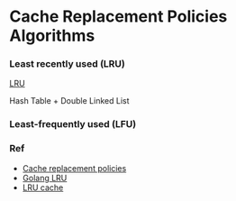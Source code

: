 # Cache Replacement Policies Algorithms
### Least recently used (LRU)
[LRU](lru.go)

Hash Table + Double Linked List

### Least-frequently used (LFU)

### Ref
- [Cache replacement policies](https://en.wikipedia.org/wiki/Cache_replacement_policies)
- [Golang LRU](https://github.com/hashicorp/golang-lru)
- [LRU cache](https://leetcode-cn.com/problems/lru-cache/solution/lruhuan-cun-ji-zhi-by-leetcode-solution/)
